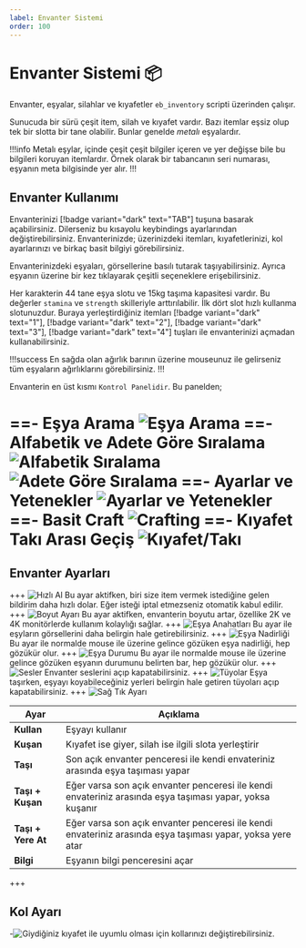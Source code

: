 ```yaml
---
label: Envanter Sistemi
order: 100
---
```


# Envanter Sistemi :package:

Envanter, eşyalar, silahlar ve kıyafetler `eb_inventory` scripti üzerinden çalışır.

Sunucuda bir sürü çeşit item, silah ve kıyafet vardır. Bazı itemlar eşsiz olup tek bir slotta bir tane olabilir. Bunlar genelde _metalı_ eşyalardır.

!!!info
Metalı eşylar, içinde çeşit çeşit bilgiler içeren ve yer değişse bile bu bilgileri koruyan itemlardır. Örnek olarak bir tabancanın seri numarası, eşyanın meta bilgisinde yer alır.
!!!

## Envanter Kullanımı

Envanterinizi [!badge variant="dark" text="TAB"] tuşuna basarak açabilirsiniz. Dilerseniz bu kısayolu keybindings ayarlarından değiştirebilirsiniz. Envanterinizde; üzerinizdeki itemları, kıyafetlerinizi, kol ayarlarınızı ve birkaç basit bilgiyi görebilirsiniz.

Envanterinizdeki eşyaları, görsellerine basılı tutarak taşıyabilirsiniz. Ayrıca eşyanın üzerine bir kez tıklayarak çeşitli seçeneklere erişebilirsiniz.

Her karakterin 44 tane eşya slotu ve 15kg taşıma kapasitesi vardır. Bu değerler `stamina` ve `strength` skilleriyle arttırılabilir. İlk dört slot hızlı kullanma slotunuzdur. Buraya yerleştirdiğiniz itemları [!badge variant="dark" text="1"], [!badge variant="dark" text="2"], [!badge variant="dark" text="3"], [!badge variant="dark" text="4"] tuşları ile envanterinizi açmadan kullanabilirsiniz.

!!!success
En sağda olan ağırlık barının üzerine mouseunuz ile gelirseniz tüm eşyaların ağırlıklarını görebilirsiniz.
!!!

Envanterin en üst kısmı `Kontrol Panelidir`. Bu panelden;

==- Eşya Arama
![Eşya Arama](https://cdn.eightbornv.com/2025/05/15/12-06-14_2673593758.jpg)
==- Alfabetik ve Adete Göre Sıralama
![Alfabetik Sıralama](https://cdn.eightbornv.com/2025/05/15/12-08-43_1829559888.jpg)
![Adete Göre Sıralama](https://cdn.eightbornv.com/2025/05/15/12-09-04_620904940.jpg)
==- Ayarlar ve Yetenekler
![Ayarlar ve Yetenekler](https://cdn.eightbornv.com/2025/05/15/12-14-14_5626084121.jpg)
==- Basit Craft
![Crafting](https://cdn.eightbornv.com/2025/05/15/12-14-39_5600119045.jpg)
==- Kıyafet Takı Arası Geçiş
![Kıyafet/Takı](https://cdn.eightbornv.com/2025/05/15/12-15-41_6319585312.jpg)
==

## Envanter Ayarları

+++ ![Hızlı Al](https://cdn.eightbornv.com/2025/05/15/12-19-00_8665668390.jpg)
Bu ayar aktifken, biri size item vermek istediğine gelen bildirim daha hızlı dolar. Eğer isteği iptal etmezseniz otomatik kabul edilir.
+++ ![Boyut Ayarı](https://cdn.eightbornv.com/2025/10/16/22-02-30_4772160568.jpg)
Bu ayar aktifken, envanterin boyutu artar, özellike 2K ve 4K monitörlerde kullanım kolaylığı sağlar.
+++ ![Eşya Anahatları](https://cdn.eightbornv.com/2025/05/15/12-21-46_9201725513.jpg)
Bu ayar ile eşyların görsellerini daha belirgin hale getirebilirsiniz.
+++ ![Eşya Nadirliği](https://cdn.eightbornv.com/2025/05/15/12-22-37_7877976309.jpg)
Bu ayar ile normalde mouse ile üzerine gelince gözüken eşya nadirliği, hep gözükür olur.
+++ ![Eşya Durumu](https://cdn.eightbornv.com/2025/05/15/12-23-31_5730879968.jpg)
Bu ayar ile normalde mouse ile üzerine gelince gözüken eşyanın durumunu belirten bar, hep gözükür olur.
+++ ![Sesler](https://cdn.eightbornv.com/2025/05/15/12-24-31_2804172593.jpg)
Envanter seslerini açıp kapatabilirsiniz.
+++ ![Tüyolar](https://cdn.eightbornv.com/2025/05/15/12-27-28_7374736546.jpg)
Eşya taşırken, eşyayı koyabileceğiniz yerleri belirgin hale getiren tüyoları açıp kapatabilirsiniz.
+++ ![Sağ Tık Ayarı](https://cdn.eightbornv.com/2025/05/15/12-27-04_2479313683.jpg)

| Ayar               | Açıklama                                                                                                   |
| ------------------ | ---------------------------------------------------------------------------------------------------------- |
| **Kullan**         | Eşyayı kullanır                                                                                            |
| **Kuşan**          | Kıyafet ise giyer, silah ise ilgili slota yerleştirir                                                      |
| **Taşı**           | Son açık envanter penceresi ile kendi envateriniz arasında eşya taşıması yapar                             |
| **Taşı + Kuşan**   | Eğer varsa son açık envanter penceresi ile kendi envateriniz arasında eşya taşıması yapar, yoksa kuşanır   |
| **Taşı + Yere At** | Eğer varsa son açık envanter penceresi ile kendi envateriniz arasında eşya taşıması yapar, yoksa yere atar |
| **Bilgi**          | Eşyanın bilgi penceresini açar                                                                             |

+++

## Kol Ayarı

-![Giydiğiniz kıyafet ile uyumlu olması için kollarınızı değiştirebilirsiniz.](https://cdn.eightbornv.com/2025/05/15/12-33-19_4077634781.jpg)
